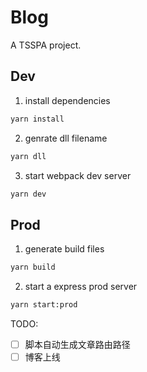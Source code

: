 # Blog

A TSSPA project.

## Dev
1. install dependencies
```bash
yarn install
```
2. genrate dll filename
```bash
yarn dll
```

3. start webpack dev server
```bash
yarn dev
```

## Prod
1. generate build files
```bash
yarn build
```
2. start a express prod server
```bash
yarn start:prod
```

TODO:
- [ ] 脚本自动生成文章路由路径
- [ ] 博客上线
